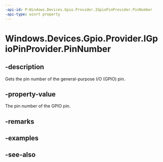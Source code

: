 ----api-id: P:Windows.Devices.Gpio.Provider.IGpioPinProvider.PinNumber
-api-type: winrt property
---<!-- Property syntaxpublic int PinNumber { get; }--># Windows.Devices.Gpio.Provider.IGpioPinProvider.PinNumber## -descriptionGets the pin number of the general-purpose I/O (GPIO) pin.## -property-valueThe pin number of the GPIO pin.## -remarks## -examples## -see-also